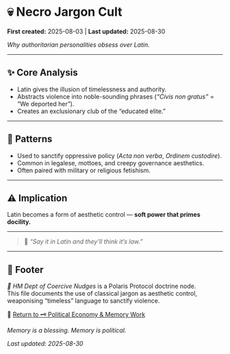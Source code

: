 # 💀 Necro Jargon Cult  

**First created:** 2025-08-03 | **Last updated:** 2025-08-30

*Why authoritarian personalities obsess over Latin.*  

---

## ✨ Core Analysis  

- Latin gives the illusion of timelessness and authority.  
- Abstracts violence into noble-sounding phrases (*“Civis non gratus”* = “We deported her”).  
- Creates an exclusionary club of the “educated elite.”  

---

## 📿 Patterns  

- Used to sanctify oppressive policy (*Acta non verba*, *Ordinem custodire*).  
- Common in legalese, mottoes, and creepy governance aesthetics.  
- Often paired with military or religious fetishism.  

---

## ⚠️ Implication  

Latin becomes a form of aesthetic control — **soft power that primes docility.**  

---

> 🗿 *“Say it in Latin and they’ll think it’s law.”*  

---

## 🏮 Footer  

*🧠 HM Dept of Coercive Nudges* is a Polaris Protocol doctrine node.  
This file documents the use of classical jargon as aesthetic control, weaponising “timeless” language to sanctify violence.  

🏮 [Return to 🗝️ Political Economy & Memory Work](../README.md)

*Memory is a blessing. Memory is political.* 

_Last updated: 2025-08-30_  
